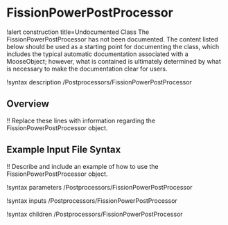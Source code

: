 # FissionPowerPostProcessor

!alert construction title=Undocumented Class
The FissionPowerPostProcessor has not been documented. The content listed below should be used as a starting point for
documenting the class, which includes the typical automatic documentation associated with a
MooseObject; however, what is contained is ultimately determined by what is necessary to make the
documentation clear for users.

!syntax description /Postprocessors/FissionPowerPostProcessor

## Overview

!! Replace these lines with information regarding the FissionPowerPostProcessor object.

## Example Input File Syntax

!! Describe and include an example of how to use the FissionPowerPostProcessor object.

!syntax parameters /Postprocessors/FissionPowerPostProcessor

!syntax inputs /Postprocessors/FissionPowerPostProcessor

!syntax children /Postprocessors/FissionPowerPostProcessor
